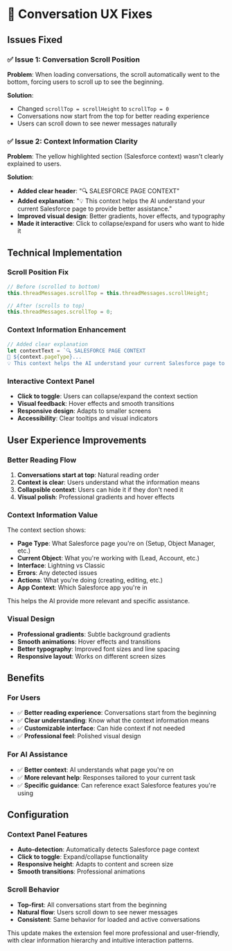 # 🔧 Conversation UX Fixes

## Issues Fixed

### ✅ **Issue 1: Conversation Scroll Position**
**Problem**: When loading conversations, the scroll automatically went to the bottom, forcing users to scroll up to see the beginning.

**Solution**: 
- Changed `scrollTop = scrollHeight` to `scrollTop = 0`
- Conversations now start from the top for better reading experience
- Users can scroll down to see newer messages naturally

### ✅ **Issue 2: Context Information Clarity**
**Problem**: The yellow highlighted section (Salesforce context) wasn't clearly explained to users.

**Solution**:
- **Added clear header**: "🔍 SALESFORCE PAGE CONTEXT"
- **Added explanation**: "💡 This context helps the AI understand your current Salesforce page to provide better assistance."
- **Improved visual design**: Better gradients, hover effects, and typography
- **Made it interactive**: Click to collapse/expand for users who want to hide it

## Technical Implementation

### **Scroll Position Fix**
```javascript
// Before (scrolled to bottom)
this.threadMessages.scrollTop = this.threadMessages.scrollHeight;

// After (scrolls to top)
this.threadMessages.scrollTop = 0;
```

### **Context Information Enhancement**
```javascript
// Added clear explanation
let contextText = `🔍 SALESFORCE PAGE CONTEXT
📍 ${context.pageType}...
💡 This context helps the AI understand your current Salesforce page to provide better assistance.`;
```

### **Interactive Context Panel**
- **Click to toggle**: Users can collapse/expand the context section
- **Visual feedback**: Hover effects and smooth transitions
- **Responsive design**: Adapts to smaller screens
- **Accessibility**: Clear tooltips and visual indicators

## User Experience Improvements

### **Better Reading Flow**
1. **Conversations start at top**: Natural reading order
2. **Context is clear**: Users understand what the information means
3. **Collapsible context**: Users can hide it if they don't need it
4. **Visual polish**: Professional gradients and hover effects

### **Context Information Value**
The context section shows:
- **Page Type**: What Salesforce page you're on (Setup, Object Manager, etc.)
- **Current Object**: What you're working with (Lead, Account, etc.)
- **Interface**: Lightning vs Classic
- **Errors**: Any detected issues
- **Actions**: What you're doing (creating, editing, etc.)
- **App Context**: Which Salesforce app you're in

This helps the AI provide more relevant and specific assistance.

### **Visual Design**
- **Professional gradients**: Subtle background gradients
- **Smooth animations**: Hover effects and transitions
- **Better typography**: Improved font sizes and line spacing
- **Responsive layout**: Works on different screen sizes

## Benefits

### **For Users**
- ✅ **Better reading experience**: Conversations start from the beginning
- ✅ **Clear understanding**: Know what the context information means
- ✅ **Customizable interface**: Can hide context if not needed
- ✅ **Professional feel**: Polished visual design

### **For AI Assistance**
- ✅ **Better context**: AI understands what page you're on
- ✅ **More relevant help**: Responses tailored to your current task
- ✅ **Specific guidance**: Can reference exact Salesforce features you're using

## Configuration

### **Context Panel Features**
- **Auto-detection**: Automatically detects Salesforce page context
- **Click to toggle**: Expand/collapse functionality
- **Responsive height**: Adapts to content and screen size
- **Smooth transitions**: Professional animations

### **Scroll Behavior**
- **Top-first**: All conversations start from the beginning
- **Natural flow**: Users scroll down to see newer messages
- **Consistent**: Same behavior for loaded and active conversations

This update makes the extension feel more professional and user-friendly, with clear information hierarchy and intuitive interaction patterns.